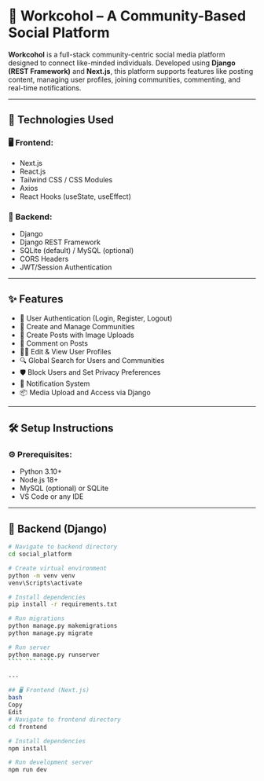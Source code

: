 # 🧠 Workcohol – A Community-Based Social Platform

**Workcohol** is a full-stack community-centric social media platform designed to connect like-minded individuals. Developed using **Django (REST Framework)** and **Next.js**, this platform supports features like posting content, managing user profiles, joining communities, commenting, and real-time notifications.

---

## 🚀 Technologies Used

### 🖥 Frontend:
- Next.js
- React.js
- Tailwind CSS / CSS Modules
- Axios
- React Hooks (useState, useEffect)

### 🧠 Backend:
- Django
- Django REST Framework
- SQLite (default) / MySQL (optional)
- CORS Headers
- JWT/Session Authentication

---

## ✨ Features

- 🔐 User Authentication (Login, Register, Logout)
- 👥 Create and Manage Communities
- 📸 Create Posts with Image Uploads
- 💬 Comment on Posts
- 🧑‍💼 Edit & View User Profiles
- 🔍 Global Search for Users and Communities
- 🛡️ Block Users and Set Privacy Preferences
- 🔔 Notification System
- 📦 Media Upload and Access via Django

---

## 🛠 Setup Instructions

### ⚙️ Prerequisites:
- Python 3.10+
- Node.js 18+
- MySQL (optional) or SQLite
- VS Code or any IDE

---

## 🔧 Backend (Django)

```bash
# Navigate to backend directory
cd social_platform

# Create virtual environment
python -m venv venv
venv\Scripts\activate

# Install dependencies
pip install -r requirements.txt

# Run migrations
python manage.py makemigrations
python manage.py migrate

# Run server
python manage.py runserver
```` ``` ````

---

## 🖥 Frontend (Next.js)
bash
Copy
Edit
# Navigate to frontend directory
cd frontend

# Install dependencies
npm install

# Run development server
npm run dev
